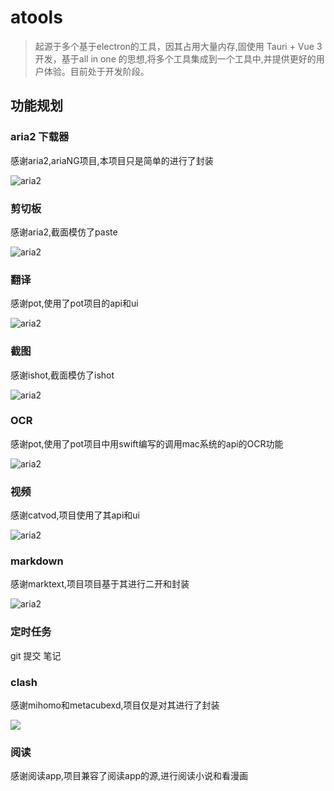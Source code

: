 
# atools

> 起源于多个基于electron的工具，因其占用大量内存,固使用 Tauri + Vue 3 开发，基于all in one 的思想,将多个工具集成到一个工具中,并提供更好的用户体验。目前处于开发阶段。


## 功能规划

### aria2 下载器
感谢aria2,ariaNG项目,本项目只是简单的进行了封装

![aria2](https://piclib.arick.top/assets/2024/02/atools/aria.png)

### 剪切板
感谢aria2,截面模仿了paste

![aria2](https://piclib.arick.top/assets/2024/02/atools/cate.png)


### 翻译
感谢pot,使用了pot项目的api和ui

![aria2](https://piclib.arick.top/assets/2024/02/atools/tran.png)

### 截图
感谢ishot,截面模仿了ishot

![aria2](https://piclib.arick.top/assets/2024/02/atools/ishot.png)

### OCR
感谢pot,使用了pot项目中用swift编写的调用mac系统的api的OCR功能

![aria2](https://piclib.arick.top/assets/2024/02/atools/orc.png)

### 视频
感谢catvod,项目使用了其api和ui

![aria2](https://piclib.arick.top/assets/2024/02/atools/movie.png)

### markdown
感谢marktext,项目项目基于其进行二开和封装

![aria2](https://github.com/marktext/marktext/raw/develop/docs/marktext.png?raw=true)


### 定时任务 
git 提交 笔记

### clash
感谢mihomo和metacubexd,项目仅是对其进行了封装

![](https://github.com/MetaCubeX/metacubexd/raw/main/docs/preview-overview.webp)

### 阅读
感谢阅读app,项目兼容了阅读app的源,进行阅读小说和看漫画